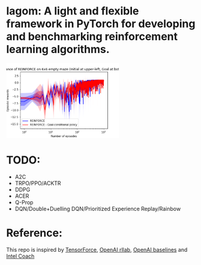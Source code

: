 # lagom: A light and flexible framework in PyTorch for developing and benchmarking reinforcement learning algorithms. 
<img src='logs/tmp.png' width='300'>

# TODO:
- A2C
- TRPO/PPO/ACKTR
- DDPG
- ACER
- Q-Prop
- DQN/Double+Duelling DQN/Prioritized Experience Replay/Rainbow

# Reference: 
This repo is inspired by [TensorForce](https://github.com/reinforceio/tensorforce), [OpenAI rllab](https://github.com/rll/rllab), [OpenAI baselines](https://github.com/openai/baselines) and [Intel Coach](https://github.com/NervanaSystems/coach)

